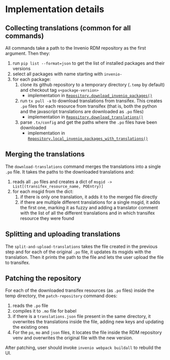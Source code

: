 # Implementation details

## Collecting translations (common for all commands)

All commands take a path to the Invenio RDM repository as the first argument.
Then they:

1. run `pip list --format=json` to get the list of installed packages and their versions
2. select all packages with name starting with `invenio-`
3. for each package:
   1. clone its github repository to a temporary directory (`.temp` by default) and checkout 
      tag `v<package-version>`
      * implementation in [`Repository.download_invenio_packages()`](./src/rdm_lang_tools/repository.py#L39)
   2. run `tx pull -a` to download translations from transifex. This creates
      `.po` files for each resource from transifex (that is, both the python
      and the javascript translations are downloaded as `.po` files)
      * implementation in [`Repository.download_translations()`](./src/rdm_lang_tools/repository.py#L61)
   3. parse `.tx/config` and get the paths where the `.po` files have been downloaded
      * implementation in [`Repository.local_invenio_packages_with_translations()`](./src/rdm_lang_tools/repository.py#L123)

## Merging the translations

The `download-translations` command merges the translations into a single `.po` file.
It takes the paths to the downloaded translations and:

1. reads all `.po` files and creates a dict of `msgid -> List[(transifex_resource_name, POEntry)]`
2. for each msgid from the dict:
   1. if there is only one translation, it adds it to the merged file directly
   2. if there are multiple different translations for a single msgid, 
      it adds the first one, marking it as fuzzy and adding a translator 
      comment with the list of all the different translations and in which
      transifex resource they were found

## Splitting and uploading translations

The `split-and-upload-translations` takes the file created in the previous step
and for each of the original `.po` file, it updates its msgids with the translation.
Then it prints the path to the file and lets the user upload the file to transifex.

## Patching the repository

For each of the downloaded transifex resources (as `.po` files) inside the temp directory, 
the `patch-repository` command does:

1. reads the `.po` file
2. compiles it to `.mo` file for babel
3. if there is a `translations.json` file present in the same directory, 
   it overwrites the translations inside the file, adding new keys and updating
   the existing ones
4. For the `po`, `mo` and `json` files, it locates the file inside the
   RDM repository venv and overwrites the original file with the new version.

After patching, user should invoke `invenio webpack buildall` to rebuild the UI.